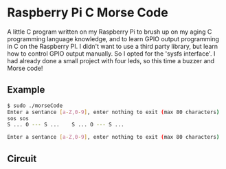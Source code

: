 # Raspberry Pi C Morse Code

A little C program written on my Raspberry Pi to brush up on my aging C programming language knowledge, and to learn GPIO output programming in C on the Raspberry PI.  I didn't want to use a third party library, but learn how to control GPIO output manually. So I opted for the 'sysfs interface'. I had already done a small project with four leds, so this time a buzzer and Morse code!

## Example

```bash
$ sudo ./morseCode
Enter a sentance [a-Z,0-9], enter nothing to exit (max 80 characters) ...
sos sos
S ... O --- S ...    S ... O --- S ... 

Enter a sentance [a-Z,0-9], enter nothing to exit (max 80 characters) ...

```

## Circuit
